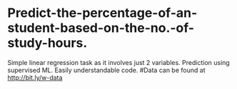 # Predict-the-percentage-of-an-student-based-on-the-no.-of-study-hours.
Simple linear regression task as it involves just 2 variables.
Prediction using supervised ML.
Easily understandable code.
#Data can be found at http://bit.ly/w-data
